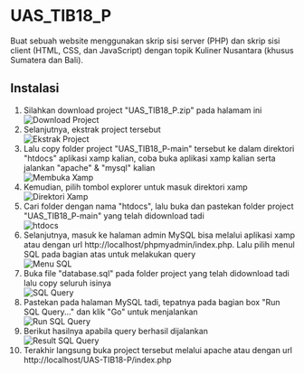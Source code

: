 # UAS_TIB18_P

Buat sebuah website menggunakan skrip sisi server (PHP) dan skrip sisi client (HTML, CSS, dan JavaScript) dengan topik Kuliner Nusantara (khusus Sumatera dan Bali).

## Instalasi
1. Silahkan download project "UAS_TIB18_P.zip" pada halamam ini  
![Download Project](https://github.com/ubeann/UAS_TIB18_P/blob/main/tutorial/1.%20download.jpg?raw=true)
2. Selanjutnya, ekstrak project tersebut  
![Ekstrak Project](https://github.com/ubeann/UAS_TIB18_P/blob/main/tutorial/2.%20ekstrak.jpg?raw=true)
3. Lalu copy folder project "UAS_TIB18_P-main" tersebut ke dalam direktori "htdocs" aplikasi xamp kalian, coba buka aplikasi xamp kalian serta jalankan "apache" & "mysql" kalian  
![Membuka Xamp](https://github.com/ubeann/UAS_TIB18_P/blob/main/tutorial/3.%20xamp.jpg?raw=true)
4. Kemudian, pilih tombol explorer untuk masuk direktori xamp  
![Direktori Xamp](https://github.com/ubeann/UAS_TIB18_P/blob/main/tutorial/4.%20explorer.jpg?raw=true)
5. Cari folder dengan nama "htdocs", lalu buka dan pastekan folder project "UAS_TIB18_P-main" yang telah didownload tadi  
![htdocs](https://github.com/ubeann/UAS_TIB18_P/blob/main/tutorial/5.%20htdocs.jpg?raw=true)
6. Selanjutnya, masuk ke halaman admin MySQL bisa melalui aplikasi xamp atau dengan url http://localhost/phpmyadmin/index.php. Lalu pilih menul SQL pada bagian atas untuk melakukan query  
![Menu SQL](https://github.com/ubeann/UAS_TIB18_P/blob/main/tutorial/6.%20menu.jpg?raw=true)
7. Buka file "database.sql" pada folder project yang telah didownload tadi lalu copy seluruh isinya  
![SQL Query](https://github.com/ubeann/UAS_TIB18_P/blob/main/tutorial/7.%20database.png?raw=true)
8. Pastekan pada halaman MySQL tadi, tepatnya pada bagian box "Run SQL Query..." dan klik "Go" untuk menjalankan  
![Run SQL Query](https://github.com/ubeann/UAS_TIB18_P/blob/main/tutorial/8.%20query.jpg?raw=true)
9. Berikut hasilnya apabila query berhasil dijalankan  
![Result SQL Query](https://github.com/ubeann/UAS_TIB18_P/blob/main/tutorial/9.%20result.jpg?raw=true)
10. Terakhir langsung buka project tersebut melalui apache atau dengan url http://localhost/UAS-TIB18-P/index.php
